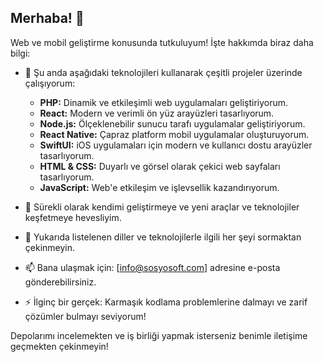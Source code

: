 ## Merhaba! 👋

Web ve mobil geliştirme konusunda tutkuluyum! İşte hakkımda biraz daha bilgi:

- 🔭 Şu anda aşağıdaki teknolojileri kullanarak çeşitli projeler üzerinde çalışıyorum:
  - **PHP:** Dinamik ve etkileşimli web uygulamaları geliştiriyorum.
  - **React:** Modern ve verimli ön yüz arayüzleri tasarlıyorum.
  - **Node.js:** Ölçeklenebilir sunucu tarafı uygulamalar geliştiriyorum.
  - **React Native:** Çapraz platform mobil uygulamalar oluşturuyorum.
  - **SwiftUI:** iOS uygulamaları için modern ve kullanıcı dostu arayüzler tasarlıyorum.
  - **HTML & CSS:** Duyarlı ve görsel olarak çekici web sayfaları tasarlıyorum.
  - **JavaScript:** Web'e etkileşim ve işlevsellik kazandırıyorum.

- 🌱 Sürekli olarak kendimi geliştirmeye ve yeni araçlar ve teknolojiler keşfetmeye hevesliyim.

- 💬 Yukarıda listelenen diller ve teknolojilerle ilgili her şeyi sormaktan çekinmeyin.

- 📫 Bana ulaşmak için: [info@sosyosoft.com] adresine e-posta gönderebilirsiniz.

- ⚡ İlginç bir gerçek: Karmaşık kodlama problemlerine dalmayı ve zarif çözümler bulmayı seviyorum!

Depolarımı incelemekten ve iş birliği yapmak isterseniz benimle iletişime geçmekten çekinmeyin!
